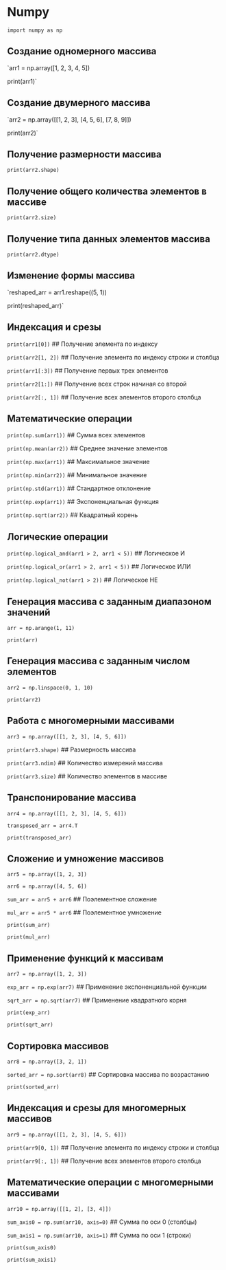 # Numpy

`import numpy as np`

## Создание одномерного массива
`arr1 = np.array([1, 2, 3, 4, 5])

print(arr1)`

## Создание двумерного массива
`arr2 = np.array([[1, 2, 3], [4, 5, 6], [7, 8, 9]])

print(arr2)`

## Получение размерности массива
`print(arr2.shape)`

## Получение общего количества элементов в массиве
`print(arr2.size)`

## Получение типа данных элементов массива
`print(arr2.dtype)`

## Изменение формы массива
`reshaped_arr = arr1.reshape((5, 1))

print(reshaped_arr)`

## Индексация и срезы
`print(arr1[0])`       ## Получение элемента по индексу

`print(arr2[1, 2])`    ## Получение элемента по индексу строки и столбца

`print(arr1[:3])`      ## Получение первых трех элементов

`print(arr2[1:])`      ## Получение всех строк начиная со второй

`print(arr2[:, 1])`    ## Получение всех элементов второго столбца

## Математические операции
`print(np.sum(arr1))`            ## Сумма всех элементов

`print(np.mean(arr2))`           ## Среднее значение элементов

`print(np.max(arr1))`            ## Максимальное значение

`print(np.min(arr2))`            ## Минимальное значение

`print(np.std(arr1))`            ## Стандартное отклонение

`print(np.exp(arr1))`            ## Экспоненциальная функция

`print(np.sqrt(arr2))`           ## Квадратный корень

## Логические операции
`print(np.logical_and(arr1 > 2, arr1 < 5))`     ## Логическое И

`print(np.logical_or(arr1 > 2, arr1 < 5))`      ## Логическое ИЛИ

`print(np.logical_not(arr1 > 2))`               ## Логическое НЕ

## Генерация массива с заданным диапазоном значений
`arr = np.arange(1, 11)`

`print(arr)`

## Генерация массива с заданным числом элементов
`arr2 = np.linspace(0, 1, 10)`

`print(arr2)`

## Работа с многомерными массивами
`arr3 = np.array([[1, 2, 3], [4, 5, 6]])`

`print(arr3.shape)`     ## Размерность массива

`print(arr3.ndim)`      ## Количество измерений массива

`print(arr3.size)`      ## Количество элементов в массиве

## Транспонирование массива
`arr4 = np.array([[1, 2, 3], [4, 5, 6]])`

`transposed_arr = arr4.T`

`print(transposed_arr)`

## Сложение и умножение массивов
`arr5 = np.array([1, 2, 3])`

`arr6 = np.array([4, 5, 6])`

`sum_arr = arr5 + arr6`       ## Поэлементное сложение

`mul_arr = arr5 * arr6`       ## Поэлементное умножение

`print(sum_arr)`

`print(mul_arr)`

## Применение функций к массивам
`arr7 = np.array([1, 2, 3])`

`exp_arr = np.exp(arr7)`       ## Применение экспоненциальной функции

`sqrt_arr = np.sqrt(arr7)`     ## Применение квадратного корня

`print(exp_arr)`

`print(sqrt_arr)`

## Сортировка массивов
`arr8 = np.array([3, 2, 1])`

`sorted_arr = np.sort(arr8)`       ## Сортировка массива по возрастанию

`print(sorted_arr)`

## Индексация и срезы для многомерных массивов
`arr9 = np.array([[1, 2, 3], [4, 5, 6]])`

`print(arr9[0, 1])`       ## Получение элемента по индексу строки и столбца

`print(arr9[:, 1])`       ## Получение всех элементов второго столбца

## Математические операции с многомерными массивами
`arr10 = np.array([[1, 2], [3, 4]])`

`sum_axis0 = np.sum(arr10, axis=0)`      ## Сумма по оси 0 (столбцы)

`sum_axis1 = np.sum(arr10, axis=1)`      ## Сумма по оси 1 (строки)

`print(sum_axis0)`

`print(sum_axis1)`
